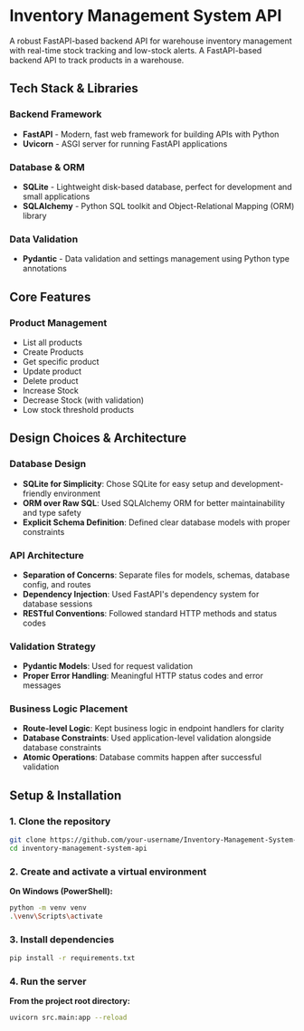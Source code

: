 # Inventory Management System API

A robust FastAPI-based backend API for warehouse inventory management with real-time stock tracking and low-stock alerts.
A FastAPI-based backend API to track products in a warehouse.

## Tech Stack & Libraries

### Backend Framework

- **FastAPI** - Modern, fast web framework for building APIs with Python
- **Uvicorn** - ASGI server for running FastAPI applications

### Database & ORM
- **SQLite** - Lightweight disk-based database, perfect for development and small applications
- **SQLAlchemy** - Python SQL toolkit and Object-Relational Mapping (ORM) library

### Data Validation
- **Pydantic** - Data validation and settings management using Python type annotations

## Core Features

### Product Management
- List all products
- Create Products
- Get specific product
- Update product
- Delete product
- Increase Stock
- Decrease Stock (with validation)
- Low stock threshold products

## Design Choices & Architecture

### Database Design
- **SQLite for Simplicity**: Chose SQLite for easy setup and development-friendly environment
- **ORM over Raw SQL**: Used SQLAlchemy ORM for better maintainability and type safety
- **Explicit Schema Definition**: Defined clear database models with proper constraints

### API Architecture
- **Separation of Concerns**: Separate files for models, schemas, database config, and routes
- **Dependency Injection**: Used FastAPI's dependency system for database sessions
- **RESTful Conventions**: Followed standard HTTP methods and status codes

### Validation Strategy

- **Pydantic Models**: Used for request validation
- **Proper Error Handling**: Meaningful HTTP status codes and error messages

### Business Logic Placement

- **Route-level Logic**: Kept business logic in endpoint handlers for clarity
- **Database Constraints**: Used application-level validation alongside database constraints
- **Atomic Operations**: Database commits happen after successful validation

## Setup & Installation

### 1. Clone the repository

```sh
git clone https://github.com/your-username/Inventory-Management-System-API.git
cd inventory-management-system-api
```

### 2. Create and activate a virtual environment

**On Windows (PowerShell):**

```sh
python -m venv venv
.\venv\Scripts\activate
```

### 3. Install dependencies

```sh
pip install -r requirements.txt
```

### 4. Run the server

**From the project root directory:**

```sh
uvicorn src.main:app --reload
```
